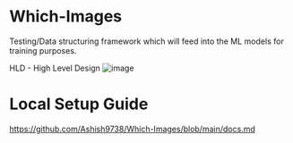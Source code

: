 # Which-Images

Testing/Data structuring framework which will feed into the ML models for training purposes.

HLD - High Level Design
![image](https://github.com/cia-labs/Which-Images/assets/41864599/651c3932-d34c-4e25-90b5-16f12d6bbdac)

# Local Setup Guide

https://github.com/Ashish9738/Which-Images/blob/main/docs.md
